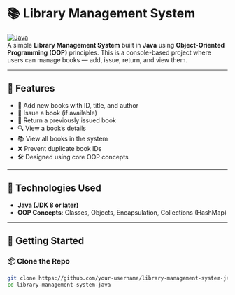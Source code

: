 # 📚 Library Management System

[![Java](https://img.shields.io/badge/Java-8%2B-blue.svg)](https://www.oracle.com/java/)  
A simple **Library Management System** built in **Java** using **Object-Oriented Programming (OOP)** principles. This is a console-based project where users can manage books — add, issue, return, and view them.

---

## 🧠 Features

- 📘 Add new books with ID, title, and author  
- 📕 Issue a book (if available)  
- 📗 Return a previously issued book  
- 🔍 View a book’s details  
- 📚 View all books in the system  
- ❌ Prevent duplicate book IDs  
- 🛠 Designed using core OOP concepts  

---

## 🧱 Technologies Used

- **Java (JDK 8 or later)**
- **OOP Concepts**: Classes, Objects, Encapsulation, Collections (HashMap)

---

## 🚀 Getting Started

### 📦 Clone the Repo

```bash
git clone https://github.com/your-username/library-management-system-java.git
cd library-management-system-java
